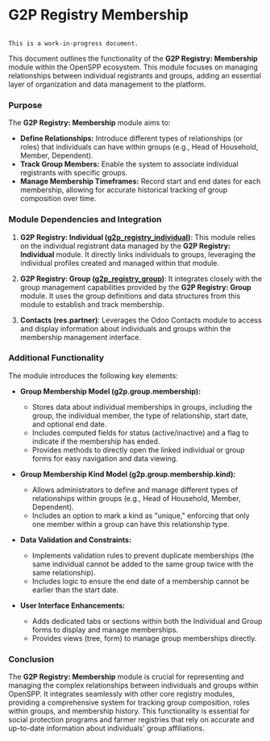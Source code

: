 # G2P Registry Membership

```{warning}

This is a work-in-progress document.
```

This document outlines the functionality of the **G2P Registry: Membership** module within the OpenSPP ecosystem. This module focuses on managing relationships between individual registrants and groups, adding an essential layer of organization and data management to the platform.

### Purpose

The **G2P Registry: Membership** module aims to:

* **Define Relationships:** Introduce different types of relationships (or roles) that individuals can have within groups (e.g., Head of Household, Member, Dependent).
* **Track Group Members:** Enable the system to associate individual registrants with specific groups.
* **Manage Membership Timeframes:**  Record start and end dates for each membership, allowing for accurate historical tracking of group composition over time.

### Module Dependencies and Integration

1. **G2P Registry: Individual ([g2p_registry_individual](g2p_registry_individual))**: This module relies on the individual registrant data managed by the **G2P Registry: Individual** module.  It directly links individuals to groups, leveraging the individual profiles created and managed within that module.

2. **G2P Registry: Group ([g2p_registry_group](g2p_registry_group))**: It integrates closely with the group management capabilities provided by the **G2P Registry: Group** module.  It uses the group definitions and data structures from this module to establish and track membership.

3. **Contacts (res.partner)**: Leverages the Odoo Contacts module to access and display information about individuals and groups within the membership management interface.

### Additional Functionality

The module introduces the following key elements:

* **Group Membership Model (g2p.group.membership):** 
    * Stores data about individual memberships in groups, including the group, the individual member, the type of relationship, start date, and optional end date.
    * Includes computed fields for status (active/inactive) and a flag to indicate if the membership has ended.
    * Provides methods to directly open the linked individual or group forms for easy navigation and data viewing.

* **Group Membership Kind Model (g2p.group.membership.kind):**
    * Allows administrators to define and manage different types of relationships within groups (e.g., Head of Household, Member, Dependent).
    * Includes an option to mark a kind as "unique," enforcing that only one member within a group can have this relationship type. 

* **Data Validation and Constraints:**
    * Implements validation rules to prevent duplicate memberships (the same individual cannot be added to the same group twice with the same relationship).
    * Includes logic to ensure the end date of a membership cannot be earlier than the start date.

* **User Interface Enhancements:**
    * Adds dedicated tabs or sections within both the Individual and Group forms to display and manage memberships. 
    * Provides views (tree, form) to manage group memberships directly.

### Conclusion

The **G2P Registry: Membership** module is crucial for representing and managing the complex relationships between individuals and groups within OpenSPP. It integrates seamlessly with other core registry modules, providing a comprehensive system for tracking group composition, roles within groups, and membership history.  This functionality is essential for social protection programs and farmer registries that rely on accurate and up-to-date information about individuals' group affiliations. 
